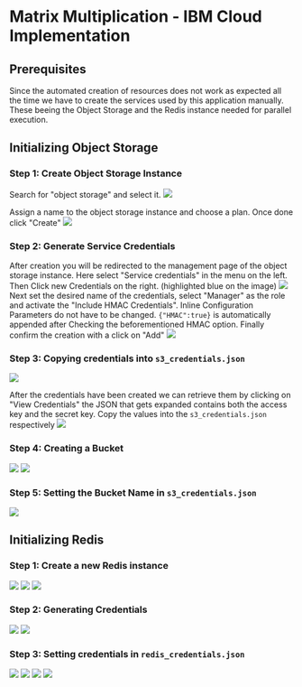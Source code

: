 # Matrix Multiplication - IBM Cloud Implementation

## Prerequisites

Since the automated creation of resources does not work as expected all the time we have to create the services used by this application manually. These beeing the Object Storage and the Redis instance needed for parallel execution.

## Initializing Object Storage

### Step 1: Create Object Storage Instance

Search for "object storage" and select it.
![](img/hIDwz3m.png)

Assign a name to the object storage instance and choose a plan. Once done click "Create"
![](img/RinATaO.png)

### Step 2: Generate Service Credentials
After creation you will be redirected to the management page of the object storage instance. Here select "Service credentials" in the menu on the left. Then Click new Credentials on the right. (highlighted blue on the image)
![](img/BHJfqwR.png)
Next set the desired name of the credentials, select "Manager" as the role and activate the "Include HMAC Credentials". Inline Configuration Parameters do not have to be changed. `{"HMAC":true}` is automatically appended after Checking the beforementioned HMAC option. Finally confirm the creation with a click on "Add"
![](img/8CZzdlZ.png)

### Step 3: Copying credentials into `s3_credentials.json`

![](img/2LhE2ZX.png)

After the credentials have been created we can retrieve them by clicking on "View Credentials" the JSON that gets expanded contains both the access key and the secret key. Copy the values into the `s3_credentials.json` respectively
![](img/E1Sm7Z9.png)

### Step 4: Creating a Bucket
![](img/hvU7ZgJ.png)
![](img/fem4M1M.png)

### Step 5: Setting the Bucket Name in `s3_credentials.json`
![](img/xI8MAhF.png)

## Initializing Redis

### Step 1: Create a new Redis instance
![](img/mIeMfFn.png)
![](img/AGJmvR9.png)
![](img/8FxMOlz.png)
### Step 2: Generating Credentials
![](img/QILFfGl.png)
![](img/aAXLOZU.png)
### Step 3: Setting credentials in `redis_credentials.json`
![](img/aLEyloV.png)
![](img/TImNA9p.png)
![](img/mEAKjeE.png)
![](img/pZ4W9bP.png)

